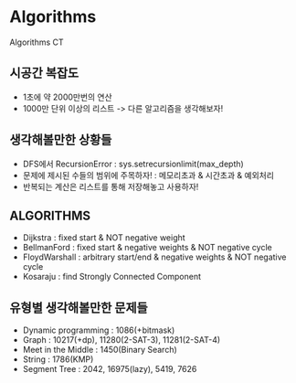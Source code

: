 # Algorithms
Algorithms CT

## 시공간 복잡도

- 1초에 약 2000만번의 연산
- 1000만 단위 이상의 리스트 -> 다른 알고리즘을 생각해보자!

## 생각해볼만한 상황들

- DFS에서 RecursionError : sys.setrecursionlimit(max_depth)
- 문제에 제시된 수들의 범위에 주목하자! : 메모리초과 & 시간초과 & 예외처리
- 반복되는 계산은 리스트를 통해 저장해놓고 사용하자!

## ALGORITHMS

- Dijkstra : fixed start & NOT negative weight
- BellmanFord : fixed start & negative weights & NOT negative cycle
- FloydWarshall : arbitrary start/end & negative weights & NOT negative cycle
- Kosaraju : find Strongly Connected Component

## 유형별 생각해볼만한 문제들

- Dynamic programming : 1086(+bitmask)
- Graph : 10217(+dp), 11280(2-SAT-3), 11281(2-SAT-4)
- Meet in the Middle : 1450(Binary Search)
- String : 1786(KMP)
- Segment Tree : 2042, 16975(lazy), 5419, 7626